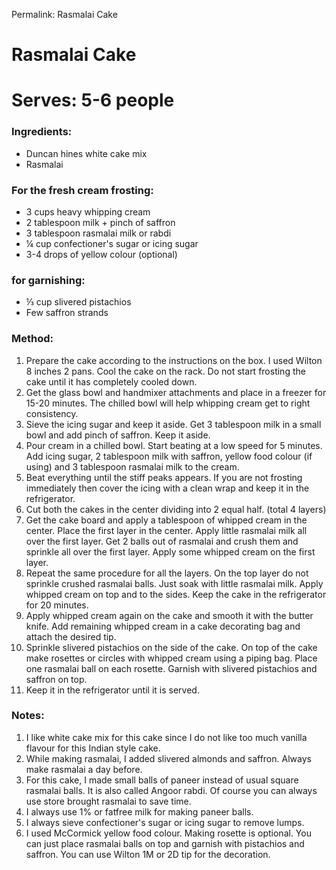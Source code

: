 Permalink: Rasmalai Cake

# Rasmalai Cake
# Serves: 5-6 people

### Ingredients:
* Duncan hines white cake mix
* Rasmalai 

### For the fresh cream frosting:
* 3 cups heavy whipping cream
* 2 tablespoon milk + pinch of saffron
* 3 tablespoon rasmalai milk or rabdi
* ¼ cup confectioner's sugar or icing sugar
* 3-4 drops of yellow colour (optional) 

### for garnishing:
* ⅓ cup slivered pistachios
* Few saffron strands

### Method:
1. Prepare the cake according to the instructions on the box. I used Wilton 8 inches 2 pans. Cool the cake on the rack. Do not start frosting the cake until it has completely cooled down. 
2. Get the glass bowl and handmixer attachments and place in a freezer for 15-20 minutes. The chilled bowl will help whipping cream get to right consistency. 
3. Sieve the icing sugar and keep it aside. Get 3 tablespoon milk in a small bowl and add pinch of saffron. Keep it aside. 
4. Pour cream in a chilled bowl. Start beating at a low speed for 5 minutes. Add icing sugar, 2 tablespoon milk with saffron, yellow food colour (if using) and 3 tablespoon rasmalai milk to the cream. 
5. Beat everything until the stiff peaks appears. If you are not frosting immediately then cover the icing with a clean wrap and keep it in the refrigerator.
6. Cut both the cakes in the center dividing into 2 equal half. (total 4 layers) 
7. Get the cake board and apply a tablespoon of whipped cream in the center. Place the first layer in the center. Apply little rasmalai milk all over the first layer. Get 2 balls out of rasmalai and crush them and sprinkle all over the first layer. Apply some whipped cream on the first layer. 
8. Repeat the same procedure for all the layers. On the top layer do not sprinkle crushed rasmalai balls. Just soak with little rasmalai milk. Apply whipped cream on top and to the sides. Keep the cake in the refrigerator for 20 minutes. 
9. Apply whipped cream again on the cake and smooth it with the butter knife. Add remaining whipped cream in a cake decorating bag and attach the desired tip.
10. Sprinkle slivered pistachios on the side of the cake. On top of the cake make rosettes or circles with whipped cream using a piping bag. Place one rasmalai ball on each rosette. Garnish with slivered pistachios and saffron on top. 
11. Keep it in the refrigerator until it is served. 

### Notes:
1. I like white cake mix for this cake since I do not like too much vanilla flavour for this Indian style cake. 
2. While making rasmalai, I added slivered almonds and saffron. Always make rasmalai a day before. 
3. For this cake, I made small balls of paneer instead of usual square rasmalai balls.  It is also called Angoor rabdi. Of course you can always use store brought rasmalai to save time. 
4. I always use 1% or fatfree milk for making paneer balls.
5. I always sieve confectioner's sugar or icing sugar to remove lumps. 
6. I used McCormick yellow food colour. Making rosette is optional. You can just place rasmalai balls on top and garnish with pistachios and saffron. You can use Wilton 1M or 2D tip for the decoration. 






